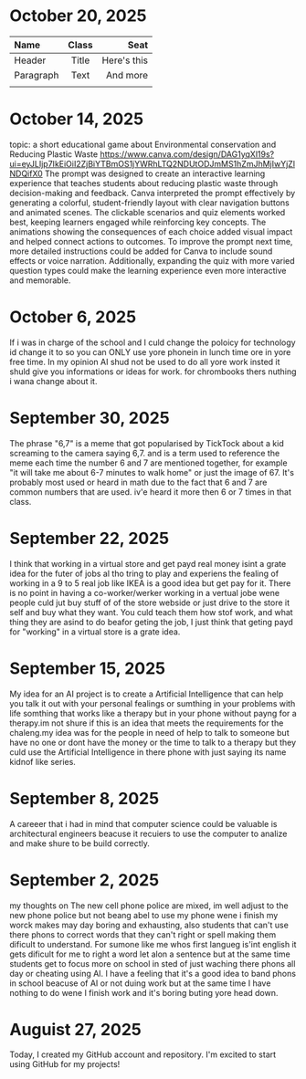 # October 20, 2025
| Name      | Class | Seat     |
| :---        |    :----:   |          ---: |
| Header      | Title       | Here's this   |
| Paragraph   | Text        | And more      |
|             |             |               |
# October 14, 2025
topic: a short educational game about Environmental conservation and Reducing Plastic Waste
https://www.canva.com/design/DAG1yqXl19s?ui=eyJLIjp7IkEiOiI2ZjBiYTBmOS1jYWRhLTQ2NDUtODJmMS1hZmJhMjIwYjZlNDQifX0
The prompt was designed to create an interactive learning experience that teaches students about reducing plastic waste through decision-making and feedback. Canva interpreted the prompt effectively by generating a colorful, student-friendly layout with clear navigation buttons and animated scenes. The clickable scenarios and quiz elements worked best, keeping learners engaged while reinforcing key concepts. The animations showing the consequences of each choice added visual impact and helped connect actions to outcomes. To improve the prompt next time, more detailed instructions could be added for Canva to include sound effects or voice narration. Additionally, expanding the quiz with more varied question types could make the learning experience even more interactive and memorable.
# October 6, 2025
If i was in charge of the school and I culd change the poloicy for technology id change it to so you can ONLY use yore phonein in lunch time ore in yore free time. In my opinion AI shud not be used to do all yore work insted it shuld give you informations or ideas for work. for chrombooks thers nuthing i wana change about it. 
# September 30, 2025
The phrase "6,7" is a meme that got popularised by TickTock about a kid screaming to the camera saying 6,7. and is a term used to reference the meme each time the number 6 and 7 are mentioned together, for example "it will take me about 6-7 minutes to walk home" or just the image of 67. It's probably most used or heard in math due to the fact that 6 and 7 are common numbers that are used. iv'e heard it more then 6 or 7 times in that class.
 # September 22, 2025
I think that working in a virtual store and get payd real money isint a grate idea for the futer of jobs al tho tring to play and experiens the fealing of working in a 9 to 5 real job like IKEA is a good idea but get pay for it. There is no point in having a co-worker/werker working in a vertual jobe  wene  people culd jut buy stuff of of the store webside or just drive to the store it self and buy what they want. You culd teach them how stof work, and what thing they are asind to do beafor geting the job, I just think that geting payd for "working" in a virtual store is a grate idea.
# September 15, 2025
My idea for an AI project is to create a Artificial Intelligence that can help you talk it  out with your personal fealings or sumthing in  your problems with life somthing that works like a therapy but in your phone without payng for a therapy.im not shure if this is an idea that meets the requirements for the chaleng.my idea was for the people in need of help to talk to someone but have no one or dont have the money or the time to talk to a therapy but they culd use the Artificial Intelligence in there phone with just saying its name kidnof like series.
# September 8, 2025
A careeer that i had in mind that computer science could be valuable is architectural engineers beacuse it recuiers to use the computer to analize and make shure to be build correctly.
# September 2, 2025
my thoughts on The new cell phone police are mixed, im well adjust to the new phone police but not beang abel to use my phone wene i finish my worck makes may day boring and exhausting, also students that can't use there phons to correct words that they can't right or spell making them dificult to understand. For sumone like me whos first langueg is'int english it gets dificult for me to right a word let alon a sentence but at the same time students get to focus more on school in sted of just waching there phons all day or cheating using AI. I have a feeling that it's a good idea to band phons in school beacuse of AI or not duing work but at the same time I have nothing to do wene I finish work and it's boring buting yore head down.
# Auguist 27, 2025
Today, I created my GitHub account and repository. I'm excited to start using GitHub for my projects!
